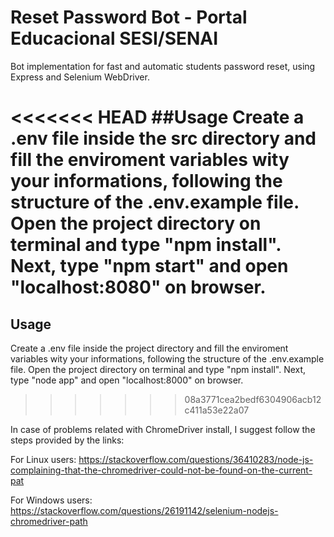 # Reset Password Bot - Portal Educacional SESI/SENAI
Bot implementation for fast and automatic students password reset, using Express and Selenium WebDriver.

<<<<<<< HEAD
##Usage
Create a .env file inside the src directory and fill the enviroment variables wity your informations, following the structure of the .env.example file.
Open the project directory on terminal and type "npm install". Next, type "npm start" and open "localhost:8080" on browser.
=======
## Usage
Create a .env file inside the project directory and fill the enviroment variables wity your informations, following the structure of the .env.example file.
Open the project directory on terminal and type "npm install". Next, type "node app" and open "localhost:8000" on browser.
>>>>>>> 08a3771cea2bedf6304906acb12c411a53e22a07

In case of problems related with ChromeDriver install, I suggest follow the steps provided by the links:

For Linux users:
https://stackoverflow.com/questions/36410283/node-js-complaining-that-the-chromedriver-could-not-be-found-on-the-current-pat

For Windows users:
https://stackoverflow.com/questions/26191142/selenium-nodejs-chromedriver-path
